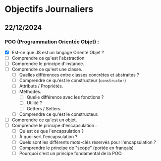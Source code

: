 # Objectifs Journaliers

## 22/12/2024

### POO (Programmation Orientée Objet) :

- [x] Est-ce que JS est un langage Orienté Objet ?
- [ ] Comprendre ce qu'est l'abstraction.
- [ ] Comprendre le principe d'instance.
- [ ] Comprendre ce qu'est une classe.
  - [ ] Quelles différences entre classes concrètes et abstraites ?
  - [ ] Comprendre ce qu'est le constructeur (`constructor`)
  - [ ] Attributs / Propriétés.
  - [ ] Méthodes.
    - [ ] Quelle différence avec les fonctions ?
    - [ ] Utilité ?
    - [ ] Getters / Setters.
  - [ ] Comprendre ce qu'est le constructeur.
- [ ] Comprendre ce qu'est un objet.
- [ ] Comprendre le principe d'encapsulation :
  - [ ] Qu'est ce que l'encapsulation ?
  - [ ] À quoi sert l'encapsulation ?
  - [ ] Quels sont les différents mots-clés réservés pour l'encapsulation ?
  - [ ] Comprendre le principe de "scope" (portée en français)
  - [ ] Pourquoi c'est un principe fondamental de la POO.
